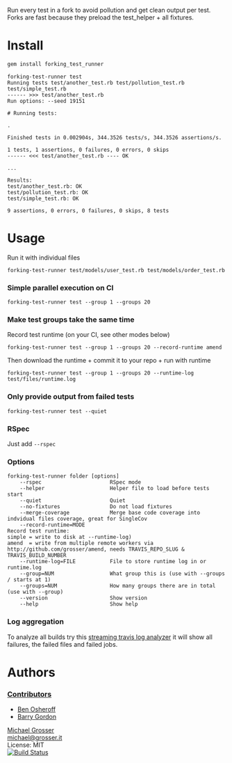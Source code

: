 Run every test in a fork to avoid pollution and get clean output per test.
Forks are fast because they preload the test_helper + all fixtures.

Install
=======

```Bash
gem install forking_test_runner
```

```
forking-test-runner test
Running tests test/another_test.rb test/pollution_test.rb test/simple_test.rb
------ >>> test/another_test.rb
Run options: --seed 19151

# Running tests:

.

Finished tests in 0.002904s, 344.3526 tests/s, 344.3526 assertions/s.

1 tests, 1 assertions, 0 failures, 0 errors, 0 skips
------ <<< test/another_test.rb ---- OK

...

Results:
test/another_test.rb: OK
test/pollution_test.rb: OK
test/simple_test.rb: OK

9 assertions, 0 errors, 0 failures, 0 skips, 8 tests
```

Usage
=====

Run it with individual files

```
forking-test-runner test/models/user_test.rb test/models/order_test.rb
```

### Simple parallel execution on CI

```
forking-test-runner test --group 1 --groups 20
```

### Make test groups take the same time

Record test runtime (on your CI, see other modes below)

```
forking-test-runner test --group 1 --groups 20 --record-runtime amend
```

Then download the runtime + commit it to your repo + run with runtime

```
forking-test-runner test --group 1 --groups 20 --runtime-log test/files/runtime.log
```

### Only provide output from failed tests

```
forking-test-runner test --quiet
```

### RSpec

Just add `--rspec`

### Options

<!-- Updated by rake bump:patch -->
```
forking-test-runner folder [options]
    --rspec                      RSpec mode
    --helper                     Helper file to load before tests start
    --quiet                      Quiet
    --no-fixtures                Do not load fixtures
    --merge-coverage             Merge base code coverage into indvidual files coverage, great for SingleCov
    --record-runtime=MODE        
Record test runtime:
simple = write to disk at --runtime-log)
amend  = write from multiple remote workers via http://github.com/grosser/amend, needs TRAVIS_REPO_SLUG & TRAVIS_BUILD_NUMBER
    --runtime-log=FILE           File to store runtime log in or runtime.log
    --group=NUM                  What group this is (use with --groups / starts at 1)
    --groups=NUM                 How many groups there are in total (use with --group)
    --version                    Show version
    --help                       Show help
```
<!-- Updated by rake bump:patch -->

### Log aggregation

To analyze all builds try this [streaming travis log analyzer](https://gist.github.com/grosser/df68f5461d45601f37f0)
it will show all failures, the failed files and failed jobs.

Authors
=======

### [Contributors](https://github.com/grosser/forking_test_runner/contributors)
 - [Ben Osheroff](https://github.com/osheroff)
 - [Barry Gordon](https://github.com/brrygrdn)

[Michael Grosser](http://grosser.it)<br/>
michael@grosser.it<br/>
License: MIT<br/>
[![Build Status](https://travis-ci.org/grosser/forking_test_runner.png)](https://travis-ci.org/grosser/forking_test_runner)
